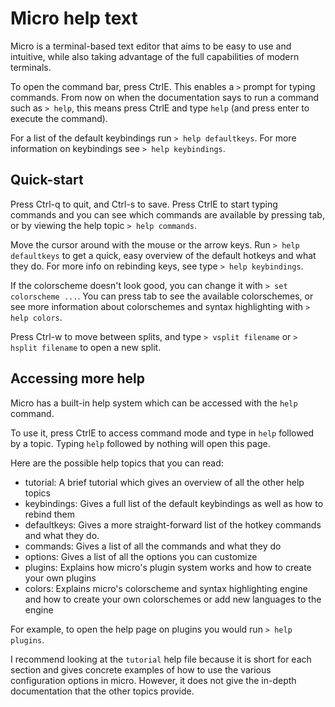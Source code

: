 # Micro help text

Micro is a terminal-based text editor that aims to be easy to use and
intuitive, while also taking advantage of the full capabilities of modern
terminals.

To open the command bar, press CtrlE. This enables a `>` prompt for typing
commands. From now on when the documentation says to run a command such as `>
help`, this means press CtrlE and type `help` (and press enter to execute the
command).

For a list of the default keybindings run `> help defaultkeys`.
For more information on keybindings see `> help keybindings`.

## Quick-start

Press Ctrl-q to quit, and Ctrl-s to save. Press CtrlE to start typing commands
and you can see which commands are available by pressing tab, or by viewing the
help topic `> help commands`.

Move the cursor around with the mouse or the arrow keys. Run
`> help defaultkeys` to  get a quick, easy overview of the default hotkeys and
what they do. For more info on rebinding keys, see type `> help keybindings`.

If the colorscheme doesn't look good, you can change it with
`> set colorscheme ...`. You can press tab to see the available colorschemes,
or see more information about colorschemes and syntax highlighting with `> help
colors`.

Press Ctrl-w to move between splits, and type `> vsplit filename` or
`> hsplit filename` to open a new split.

## Accessing more help

Micro has a built-in help system which can be accessed with the `help` command.

To use it, press CtrlE to access command mode and type in `help` followed by a
topic. Typing `help` followed by nothing will open this page.

Here are the possible help topics that you can read:

* tutorial: A brief tutorial which gives an overview of all the other help
  topics
* keybindings: Gives a full list of the default keybindings as well as how to
  rebind them
* defaultkeys: Gives a more straight-forward list of the hotkey commands and
  what they do.
* commands: Gives a list of all the commands and what they do
* options: Gives a list of all the options you can customize
* plugins: Explains how micro's plugin system works and how to create your own
  plugins
* colors: Explains micro's colorscheme and syntax highlighting engine and how
  to create your own colorschemes or add new languages to the engine

For example, to open the help page on plugins you would run `> help plugins`.

I recommend looking at the `tutorial` help file because it is short for each
section and gives concrete examples of how to use the various configuration
options in micro. However, it does not give the in-depth documentation that the
other topics provide.
